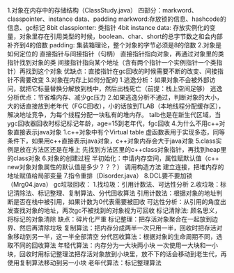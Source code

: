 1.对象在内存中的存储结构（ClassStudy.java）
    四部分：markword、classpointer、instance data、padding
    markword:存放锁的信息、hashcode的信息、gc标记 8bit
    classpionter: 类指针 4bit
    instance data: 存放实例化的变量，对象里存在引用类型的时候，boolean、char、short的总字节数之和会内部补齐到4的倍数
    padding: 集装箱理论，整个对象的字节必须是8的倍数
2.对象是如何定位的
    直接指针与间接指针（句柄）
    直接指针指向对象，再通过对象里的类指针找到对象的类
    间接指针指向某个地址（含有两个指针一个实例指针一个类指针）再找到这个对象
    优缺点：直接指针在gc回收的时候需要不断的改变、间接指针不需要改变
3.对象在内存上如何分配的
    1.逃逸分析：如果对象不会被外部访问，就把它标量替换分解放到栈中，然后出栈死亡（前提：栈上空间足够） 逃逸分析优点：节省堆内存、减少gc压力
    2.如果逃逸分析不通过，判断对象的大小，大的话直接放到老年代（FGC回收），小的话放到TLAB（本地线程分配缓存区），解决地址竞争，为每个线程分配一块私有的堆内存。
    talb也是在新生代区域，当ygc回收器回收时标记标记年龄，age=15到老年代，fgc回收
4.为什么不用c++对象直接表示java对象
    1.c++对象中有个Virtual table 虚函数表用于实现多态，同等条件下，如果用c++直接表示java对象，c++对象内存会大于java对象
5.class实例是放在方法区还是在堆上
    先找到方法区里的c++class对象指针，再找到heap里的class对象
6.对象的创建过程
    半初始化：申请内存空间，属性赋默认值（c++ new对象对象属性的默认值是多少？？？） 调用构造方法 建立连接，把堆内存的地址赋值给局部变量
7.指令重排（Disorder.java）
8.DCL要不要加锁（Mrg04.java）
gc垃圾回收：
    1.找垃圾：引用计数法、可达性分析
    2.收垃圾：标记清除法、标记整理、复制算法、分代回收算法
引用计数法：根据对象的地址判断是否在栈中被引用，如果计数为0代表需要被回收
可达性分析：从引用的角度出发查找对象的地址，两次gc不被找到的对象视为可回收
标记清除法: 顾名思义，将标记的对象清除 缺点：碎片化严重
标记整理：把存活对象聚合在一起放到边界、然后再清除垃圾
复制算法：把内存分成两半一次只用一半，回收时把存活对象移动到另一半，这一半全部清空
分代回收算法：根据对象的生命周期不同，选取不同的回收算法
    年轻代算法：内存分为一大块两小块 一次使用一大块和一小块，回收时用标记整理法把存活对象放到小块里，放不下的话会移动到老生代，再使用复制算法移动到另一小块
    老年代算法：标记整理算法

    

